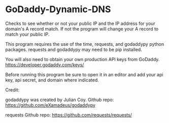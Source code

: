 # GoDaddy-Dynamic-DNS
Checks to see whether or not your public IP and the IP address for your domain's A record match.  If not the program will change your A record to match your public IP.

This program requires the use of the time, requests, and godaddypy python packages.  requests and godaddypy may need to be pip installed.

You will also need to obtain your own production API keys from GoDaddy.   https://developer.godaddy.com/keys/

Before running this program be sure to open it in an editor and add your api key, api secret, and domain where indicated.


Credit:

godaddypy was created by Julian Coy.  Github repo:  https://github.com/eXamadeus/godaddypy

requests Github repo:  https://github.com/requests/requests/
